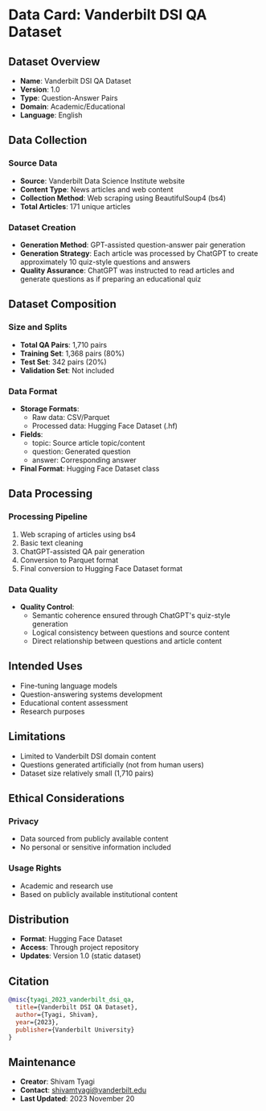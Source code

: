 # Data Card: Vanderbilt DSI QA Dataset

## Dataset Overview

- **Name**: Vanderbilt DSI QA Dataset
- **Version**: 1.0
- **Type**: Question-Answer Pairs
- **Domain**: Academic/Educational
- **Language**: English

## Data Collection

### Source Data
- **Source**: Vanderbilt Data Science Institute website
- **Content Type**: News articles and web content
- **Collection Method**: Web scraping using BeautifulSoup4 (bs4)
- **Total Articles**: 171 unique articles

### Dataset Creation
- **Generation Method**: GPT-assisted question-answer pair generation
- **Generation Strategy**: Each article was processed by ChatGPT to create approximately 10 quiz-style questions and answers
- **Quality Assurance**: ChatGPT was instructed to read articles and generate questions as if preparing an educational quiz

## Dataset Composition

### Size and Splits
- **Total QA Pairs**: 1,710 pairs
- **Training Set**: 1,368 pairs (80%)
- **Test Set**: 342 pairs (20%)
- **Validation Set**: Not included

### Data Format
- **Storage Formats**:
  - Raw data: CSV/Parquet
  - Processed data: Hugging Face Dataset (.hf)
- **Fields**:
  - topic: Source article topic/content
  - question: Generated question
  - answer: Corresponding answer
- **Final Format**: Hugging Face Dataset class

## Data Processing

### Processing Pipeline
1. Web scraping of articles using bs4
2. Basic text cleaning
3. ChatGPT-assisted QA pair generation
4. Conversion to Parquet format
5. Final conversion to Hugging Face Dataset format

### Data Quality
- **Quality Control**: 
  - Semantic coherence ensured through ChatGPT's quiz-style generation
  - Logical consistency between questions and source content
  - Direct relationship between questions and article content

## Intended Uses

- Fine-tuning language models
- Question-answering systems development
- Educational content assessment
- Research purposes

## Limitations

- Limited to Vanderbilt DSI domain content
- Questions generated artificially (not from human users)
- Dataset size relatively small (1,710 pairs)

## Ethical Considerations

### Privacy
- Data sourced from publicly available content
- No personal or sensitive information included

### Usage Rights
- Academic and research use
- Based on publicly available institutional content

## Distribution

- **Format**: Hugging Face Dataset
- **Access**: Through project repository
- **Updates**: Version 1.0 (static dataset)

## Citation

```bibtex
@misc{tyagi_2023_vanderbilt_dsi_qa,
  title={Vanderbilt DSI QA Dataset},
  author={Tyagi, Shivam},
  year={2023},
  publisher={Vanderbilt University}
}
```

## Maintenance

- **Creator**: Shivam Tyagi
- **Contact**: shivamtyagi@vanderbilt.edu
- **Last Updated**: 2023 November 20
